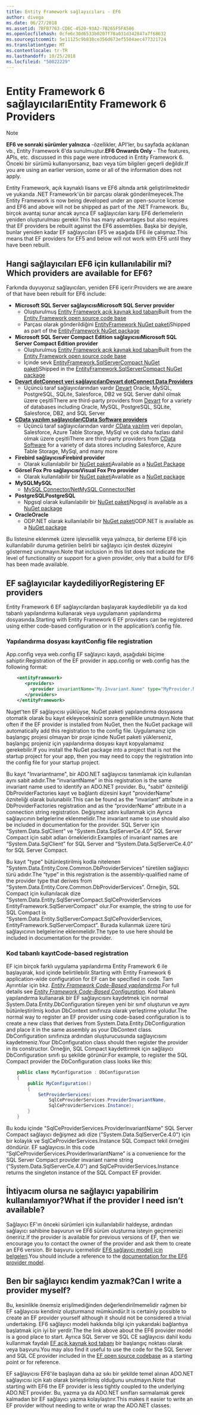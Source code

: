 ```yaml
---
title: Entity Framework sağlayıcıları - EF6
author: divega
ms.date: 06/27/2018
ms.assetid: 7BFB7763-CD6C-4520-93A2-7B265F5FA586
ms.openlocfilehash: 0cfe6c30d6533b0207f78a031d342847a7f68632
ms.sourcegitcommit: 5e11125c9b838ce356d673ef5504aec477321724
ms.translationtype: MT
ms.contentlocale: tr-TR
ms.lasthandoff: 10/25/2018
ms.locfileid: "50022229"
---
```

# <a name="entity-framework-6-providers"></a><span data-ttu-id="f4207-102">Entity Framework 6 sağlayıcıları</span><span class="sxs-lookup"><span data-stu-id="f4207-102">Entity Framework 6 Providers</span></span>
> [!NOTE]
> <span data-ttu-id="f4207-103">**EF6 ve sonraki sürümler yalnızca** -özellikler, API'ler, bu sayfada açıklanan vb., Entity Framework 6'da sunulmuştur.</span><span class="sxs-lookup"><span data-stu-id="f4207-103">**EF6 Onwards Only** - The features, APIs, etc. discussed in this page were introduced in Entity Framework 6.</span></span> <span data-ttu-id="f4207-104">Önceki bir sürümü kullanıyorsanız, bazı veya tüm bilgileri geçerli değildir.</span><span class="sxs-lookup"><span data-stu-id="f4207-104">If you are using an earlier version, some or all of the information does not apply.</span></span>

<span data-ttu-id="f4207-105">Entity Framework, açık kaynaklı lisans ve EF6 altında artık geliştirilmektedir ve yukarıda .NET Framework'ün bir parçası olarak gönderilmeyecek.</span><span class="sxs-lookup"><span data-stu-id="f4207-105">The Entity Framework is now being developed under an open-source license and EF6 and above will not be shipped as part of the .NET Framework.</span></span> <span data-ttu-id="f4207-106">Bu, birçok avantaj sunar ancak ayrıca EF sağlayıcıları karşı EF6 derlemelerin yeniden oluşturulması gerekir.</span><span class="sxs-lookup"><span data-stu-id="f4207-106">This has many advantages but also requires that EF providers be rebuilt against the EF6 assemblies.</span></span> <span data-ttu-id="f4207-107">Başka bir deyişle, bunlar yeniden kadar EF sağlayıcıları EF5 ve aşağıda EF6 ile çalışmaz.</span><span class="sxs-lookup"><span data-stu-id="f4207-107">This means that EF providers for EF5 and below will not work with EF6 until they have been rebuilt.</span></span>

## <a name="which-providers-are-available-for-ef6"></a><span data-ttu-id="f4207-108">Hangi sağlayıcıları EF6 için kullanılabilir mi?</span><span class="sxs-lookup"><span data-stu-id="f4207-108">Which providers are available for EF6?</span></span>

<span data-ttu-id="f4207-109">Farkında duyuyoruz sağlayıcıları, yeniden EF6 içerir:</span><span class="sxs-lookup"><span data-stu-id="f4207-109">Providers we are aware of that have been rebuilt for EF6 include:</span></span>

*   <span data-ttu-id="f4207-110">**Microsoft SQL Server sağlayıcısı**</span><span class="sxs-lookup"><span data-stu-id="f4207-110">**Microsoft SQL Server provider**</span></span>
    *   <span data-ttu-id="f4207-111">Oluşturulmuş [Entity Framework açık kaynak kod tabanı](http://github.com/aspnet/EntityFramework6)</span><span class="sxs-lookup"><span data-stu-id="f4207-111">Built from the [Entity Framework open source code base](http://github.com/aspnet/EntityFramework6)</span></span>
    *   <span data-ttu-id="f4207-112">Parçası olarak gönderildiğini [EntityFramework NuGet paketi](http://nuget.org/packages/EntityFramework)</span><span class="sxs-lookup"><span data-stu-id="f4207-112">Shipped as part of the [EntityFramework NuGet package](http://nuget.org/packages/EntityFramework)</span></span>
*   <span data-ttu-id="f4207-113">**Microsoft SQL Server Compact Edition sağlayıcısı**</span><span class="sxs-lookup"><span data-stu-id="f4207-113">**Microsoft SQL Server Compact Edition provider**</span></span>
    *   <span data-ttu-id="f4207-114">Oluşturulmuş [Entity Framework açık kaynak kod tabanı](http://github.com/aspnet/EntityFramework6)</span><span class="sxs-lookup"><span data-stu-id="f4207-114">Built from the [Entity Framework open source code base](http://github.com/aspnet/EntityFramework6)</span></span>
    *   <span data-ttu-id="f4207-115">İçinde sevk [EntityFramework.SqlServerCompact NuGet paketi](http://nuget.org/packages/EntityFramework.SqlServerCompact)</span><span class="sxs-lookup"><span data-stu-id="f4207-115">Shipped in the [EntityFramework.SqlServerCompact NuGet package](http://nuget.org/packages/EntityFramework.SqlServerCompact)</span></span>
*   [<span data-ttu-id="f4207-116">**Devart dotConnect veri sağlayıcıları**</span><span class="sxs-lookup"><span data-stu-id="f4207-116">**Devart dotConnect Data Providers**</span></span>](http://www.devart.com/dotconnect/)
    *   <span data-ttu-id="f4207-117">Üçüncü taraf sağlayıcılarından vardır [Devart](http://www.devart.com/) Oracle, MySQL, PostgreSQL, SQLite, Salesforce, DB2 ve SQL Server dahil olmak üzere çeşitli</span><span class="sxs-lookup"><span data-stu-id="f4207-117">There are third-party providers from [Devart](http://www.devart.com/) for a variety of databases including Oracle, MySQL, PostgreSQL, SQLite, Salesforce, DB2, and SQL Server</span></span>
*   [<span data-ttu-id="f4207-118">**CData yazılım sağlayıcıları**</span><span class="sxs-lookup"><span data-stu-id="f4207-118">**CData Software providers**</span></span>](http://www.cdata.com/ado/)
    *   <span data-ttu-id="f4207-119">Üçüncü taraf sağlayıcılarından vardır [CData yazılım](http://www.cdata.com/ado/) veri depoları, Salesforce, Azure Table Storage, MySql ve çok daha fazlası dahil olmak üzere çeşitli</span><span class="sxs-lookup"><span data-stu-id="f4207-119">There are third-party providers from [CData Software](http://www.cdata.com/ado/) for a variety of data stores including Salesforce, Azure Table Storage, MySql, and many more</span></span>
*   <span data-ttu-id="f4207-120">**Firebird sağlayıcısı**</span><span class="sxs-lookup"><span data-stu-id="f4207-120">**Firebird provider**</span></span>
    *   <span data-ttu-id="f4207-121">Olarak kullanılabilir bir [NuGet paketi](http://www.nuget.org/packages/FirebirdSql.Data.FirebirdClient/)</span><span class="sxs-lookup"><span data-stu-id="f4207-121">Available as a [NuGet Package](http://www.nuget.org/packages/FirebirdSql.Data.FirebirdClient/)</span></span>
*   <span data-ttu-id="f4207-122">**Görsel Fox Pro sağlayıcısı**</span><span class="sxs-lookup"><span data-stu-id="f4207-122">**Visual Fox Pro provider**</span></span>
    *   <span data-ttu-id="f4207-123">Olarak kullanılabilir bir [NuGet paketi](https://www.nuget.org/packages/VFPEntityFrameworkProvider2/)</span><span class="sxs-lookup"><span data-stu-id="f4207-123">Available as a [NuGet package](https://www.nuget.org/packages/VFPEntityFrameworkProvider2/)</span></span>
*   <span data-ttu-id="f4207-124">**MySQL**</span><span class="sxs-lookup"><span data-stu-id="f4207-124">**MySQL**</span></span>
    *   [<span data-ttu-id="f4207-125">MySQL Connector/Net</span><span class="sxs-lookup"><span data-stu-id="f4207-125">MySQL Connector/Net</span></span>](http://dev.mysql.com/downloads/connector/net/)
*   <span data-ttu-id="f4207-126">**PostgreSQL**</span><span class="sxs-lookup"><span data-stu-id="f4207-126">**PostgreSQL**</span></span>
    *   <span data-ttu-id="f4207-127">Npgsql olarak kullanılabilir bir [NuGet paketi](http://www.nuget.org/packages/Npgsql.EF6/)</span><span class="sxs-lookup"><span data-stu-id="f4207-127">Npgsql is available as a [NuGet package](http://www.nuget.org/packages/Npgsql.EF6/)</span></span>
*   <span data-ttu-id="f4207-128">**Oracle**</span><span class="sxs-lookup"><span data-stu-id="f4207-128">**Oracle**</span></span>
    *   <span data-ttu-id="f4207-129">ODP.NET olarak kullanılabilir bir [NuGet paketi](https://www.nuget.org/packages/Oracle.ManagedDataAccess.EntityFramework/)</span><span class="sxs-lookup"><span data-stu-id="f4207-129">ODP.NET is available as a [NuGet package](https://www.nuget.org/packages/Oracle.ManagedDataAccess.EntityFramework/)</span></span>

<span data-ttu-id="f4207-130">Bu listesine eklenmek üzere işlevsellik veya yalnızca, bir derleme EF6 için kullanılabilir duruma getirilen belirli bir sağlayıcı için destek düzeyini göstermez unutmayın.</span><span class="sxs-lookup"><span data-stu-id="f4207-130">Note that inclusion in this list does not indicate the level of functionality or support for a given provider, only that a build for EF6 has been made available.</span></span>

## <a name="registering-ef-providers"></a><span data-ttu-id="f4207-131">EF sağlayıcılar kaydediliyor</span><span class="sxs-lookup"><span data-stu-id="f4207-131">Registering EF providers</span></span>

<span data-ttu-id="f4207-132">Entity Framework 6 EF sağlayıcılardan başlayarak kaydedilebilir ya da kod tabanlı yapılandırma kullanarak veya uygulamanın yapılandırma dosyasında.</span><span class="sxs-lookup"><span data-stu-id="f4207-132">Starting with Entity Framework 6 EF providers can be registered using either code-based configuration or in the application’s config file.</span></span>

### <a name="config-file-registration"></a><span data-ttu-id="f4207-133">Yapılandırma dosyası kayıt</span><span class="sxs-lookup"><span data-stu-id="f4207-133">Config file registration</span></span>

<span data-ttu-id="f4207-134">App.config veya web.config EF sağlayıcı kaydı, aşağıdaki biçime sahiptir:</span><span class="sxs-lookup"><span data-stu-id="f4207-134">Registration of the EF provider in app.config or web.config has the following format:</span></span>


``` xml
    <entityFramework>
       <providers>
         <provider invariantName="My.Invariant.Name" type="MyProvider.MyProviderServices, MyAssembly" />
       </providers>
    </entityFramework>
```

<span data-ttu-id="f4207-135">Nuget'ten EF sağlayıcısı yüklüyse, NuGet paketi yapılandırma dosyasına otomatik olarak bu kayıt ekleyeceksiniz sonra genellikle unutmayın.</span><span class="sxs-lookup"><span data-stu-id="f4207-135">Note that often if the EF provider is installed from NuGet, then the NuGet package will automatically add this registration to the config file.</span></span> <span data-ttu-id="f4207-136">Uygulamanız için başlangıç projesi olmayan bir proje içinde NuGet paketi yüklerseniz, başlangıç projeniz için yapılandırma dosyası kayıt kopyalamamız gerekebilir.</span><span class="sxs-lookup"><span data-stu-id="f4207-136">If you install the NuGet package into a project that is not the startup project for your app, then you may need to copy the registration into the config file for your startup project.</span></span>

<span data-ttu-id="f4207-137">Bu kayıt "Invariantname", bir ADO.NET sağlayıcısı tanımlamak için kullanılan aynı sabit adıdır.</span><span class="sxs-lookup"><span data-stu-id="f4207-137">The “invariantName” in this registration is the same invariant name used to identify an ADO.NET provider.</span></span> <span data-ttu-id="f4207-138">Bu, "sabit" özniteliği DbProviderFactories kayıt ve bağlantı dizesini kayıt "providerName" özniteliği olarak bulunabilir.</span><span class="sxs-lookup"><span data-stu-id="f4207-138">This can be found as the “invariant” attribute in a DbProviderFactories registration and as the “providerName” attribute in a connection string registration.</span></span> <span data-ttu-id="f4207-139">Değişmez adını kullanmak için Ayrıca sağlayıcının belgelerine eklenmelidir.</span><span class="sxs-lookup"><span data-stu-id="f4207-139">The invariant name to use should also be included in documentation for the provider.</span></span> <span data-ttu-id="f4207-140">SQL Server için "System.Data.SqlClient" ve "System.Data.SqlServerCe.4.0" SQL Server Compact için sabit adları örnekleridir.</span><span class="sxs-lookup"><span data-stu-id="f4207-140">Examples of invariant names are “System.Data.SqlClient” for SQL Server and “System.Data.SqlServerCe.4.0” for SQL Server Compact.</span></span>

<span data-ttu-id="f4207-141">Bu kayıt "type" bütünleştirilmiş kodla nitelenen "System.Data.Entity.Core.Common.DbProviderServices" türetilen sağlayıcı türü adıdır.</span><span class="sxs-lookup"><span data-stu-id="f4207-141">The “type” in this registration is the assembly-qualified name of the provider type that derives from “System.Data.Entity.Core.Common.DbProviderServices”.</span></span> <span data-ttu-id="f4207-142">Örneğin, SQL Compact için kullanılacak dize "System.Data.Entity.SqlServerCompact.SqlCeProviderServices EntityFramework.SqlServerCompact" olur.</span><span class="sxs-lookup"><span data-stu-id="f4207-142">For example, the string to use for SQL Compact is “System.Data.Entity.SqlServerCompact.SqlCeProviderServices, EntityFramework.SqlServerCompact”.</span></span> <span data-ttu-id="f4207-143">Burada kullanmak üzere türü sağlayıcının belgelerine eklenmelidir.</span><span class="sxs-lookup"><span data-stu-id="f4207-143">The type to use here should be included in documentation for the provider.</span></span>

### <a name="code-based-registration"></a><span data-ttu-id="f4207-144">Kod tabanlı kayıt</span><span class="sxs-lookup"><span data-stu-id="f4207-144">Code-based registration</span></span>

<span data-ttu-id="f4207-145">EF için birçok farklı uygulama yapılandırma Entity Framework 6 ile başlayarak, kod içinde belirtilebilir.</span><span class="sxs-lookup"><span data-stu-id="f4207-145">Starting with Entity Framework 6 application-wide configuration for EF can be specified in code.</span></span> <span data-ttu-id="f4207-146">Tam Ayrıntılar için bkz.  _[Entity Framework Code-Based yapılandırma](https://msdn.microsoft.com/data/jj680699)_.</span><span class="sxs-lookup"><span data-stu-id="f4207-146">For full details see _[Entity Framework Code-Based Configuration](https://msdn.microsoft.com/data/jj680699)_.</span></span> <span data-ttu-id="f4207-147">Kod tabanlı yapılandırma kullanarak bir EF sağlayıcısını kaydetmek için normal System.Data.Entity.DbConfiguration türeyen yeni bir sınıf oluşturun ve aynı bütünleştirilmiş kodun DbContext sınıfınıza olarak yerleştirme yoludur.</span><span class="sxs-lookup"><span data-stu-id="f4207-147">The normal way to register an EF provider using code-based configuration is to create a new class that derives from System.Data.Entity.DbConfiguration and place it in the same assembly as your DbContext class.</span></span> <span data-ttu-id="f4207-148">DbConfiguration sınıfınıza ardından oluşturucusunda sağlayıcısını kaydetmeniz.</span><span class="sxs-lookup"><span data-stu-id="f4207-148">Your DbConfiguration class should then register the provider in its constructor.</span></span> <span data-ttu-id="f4207-149">Örneğin, SQL Compact kaydettirmek için sağlayıcı DbConfiguration sınıfı şu şekilde görünür:</span><span class="sxs-lookup"><span data-stu-id="f4207-149">For example, to register the SQL Compact provider the DbConfiguration class looks like this:</span></span>

``` csharp
    public class MyConfiguration : DbConfiguration
    {
        public MyConfiguration()
        {
            SetProviderServices(
                SqlCeProviderServices.ProviderInvariantName,
                SqlCeProviderServices.Instance);
        }
    }
```

<span data-ttu-id="f4207-150">Bu kodu içinde "SqlCeProviderServices.ProviderInvariantName" SQL Server Compact sağlayıcı değişmez adı dize ("System.Data.SqlServerCe.4.0") için bir kolaylık ve SqlCeProviderServices.Instance SQL Compact tekil örneğini döndürür. EF sağlayıcısı.</span><span class="sxs-lookup"><span data-stu-id="f4207-150">In this code “SqlCeProviderServices.ProviderInvariantName” is a convenience for the SQL Server Compact provider invariant name string (“System.Data.SqlServerCe.4.0”) and SqlCeProviderServices.Instance returns the singleton instance of the SQL Compact EF provider.</span></span>

## <a name="what-if-the-provider-i-need-isnt-available"></a><span data-ttu-id="f4207-151">İhtiyacım olursa ne sağlayıcı yapabilirim kullanılamıyor?</span><span class="sxs-lookup"><span data-stu-id="f4207-151">What if the provider I need isn’t available?</span></span>

<span data-ttu-id="f4207-152">Sağlayıcı EF'ın önceki sürümleri için kullanılabilir haldeyse, ardından sağlayıcı sahibine başvurun ve EF6 sürüm oluşturma isteyin geçirmenizi öneririz.</span><span class="sxs-lookup"><span data-stu-id="f4207-152">If the provider is available for previous versions of EF, then we encourage you to contact the owner of the provider and ask them to create an EF6 version.</span></span> <span data-ttu-id="f4207-153">Bir başvuru içermelidir [EF6 sağlayıcı modeli için belgeleri](~/ef6/fundamentals/providers/provider-model.md).</span><span class="sxs-lookup"><span data-stu-id="f4207-153">You should include a reference to the [documentation for the EF6 provider model](~/ef6/fundamentals/providers/provider-model.md).</span></span>

## <a name="can-i-write-a-provider-myself"></a><span data-ttu-id="f4207-154">Ben bir sağlayıcı kendim yazmak?</span><span class="sxs-lookup"><span data-stu-id="f4207-154">Can I write a provider myself?</span></span>

<span data-ttu-id="f4207-155">Bu, kesinlikle önemsiz erişilmediğinden değerlendirilmemelidir rağmen bir EF sağlayıcısı kendiniz oluşturmanız mümkündür.</span><span class="sxs-lookup"><span data-stu-id="f4207-155">It is certainly possible to create an EF provider yourself although it should not be considered a trivial undertaking.</span></span> <span data-ttu-id="f4207-156">EF6 sağlayıcı modeli hakkında bilgi için yukarıdaki bağlantıya başlatmak için iyi bir yerdir.</span><span class="sxs-lookup"><span data-stu-id="f4207-156">The the link above about the EF6 provider model is a good place to start.</span></span> <span data-ttu-id="f4207-157">Ayrıca SQL Server ve SQL CE sağlayıcısı dahil kodu kullanmak faydalı [EF açık kaynak kod tabanı](https://github.com/aspnet/EntityFramework6) bir başlangıç noktası olarak veya başvuru.</span><span class="sxs-lookup"><span data-stu-id="f4207-157">You may also find it useful to use the code for the SQL Server and SQL CE provider included in the [EF open source codebase](https://github.com/aspnet/EntityFramework6) as a starting point or for reference.</span></span>

<span data-ttu-id="f4207-158">EF sağlayıcısı EF6'ile başlayan daha az sıkı bir şekilde temel alınan ADO.NET sağlayıcısı için katı olarak birleştirilmiş olduğunu unutmayın.</span><span class="sxs-lookup"><span data-stu-id="f4207-158">Note that starting with EF6 the EF provider is less tightly coupled to the underlying ADO.NET provider.</span></span> <span data-ttu-id="f4207-159">Bu, yazma ya da ADO.NET sınıfları sarmalamak gerek kalmadan bir EF sağlayıcı yazma kolaylaştırır.</span><span class="sxs-lookup"><span data-stu-id="f4207-159">This makes it easier to write an EF provider without needing to write or wrap the ADO.NET classes.</span></span>
